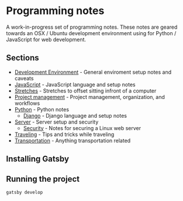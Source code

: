 # Programming notes

A work-in-progress set of programming notes.
These notes are geared towards an OSX / Ubuntu development environment using for Python / JavaScript for web development.

## Sections

- [Development Environment]() - General enviroment setup notes and caveats
- [JavaScript]() - JavaScript language and setup notes
- [Stretches]() - Stretches to offset sitting infront of a computer
- [Project management]() - Project management, organization, and workflows
- [Python]() - Python notes
    - [Django]() - Django language and setup notes
- [Server]() - Server setup and security
    - [Security]() - Notes for securing a Linux web server
- [Traveling]() - Tips and tricks while traveling
- [Transportation]() - Anything transportation related

## Installing Gatsby

## Running the project

`gatsby develop`